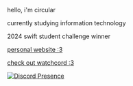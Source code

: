 hello, i'm circular

currently studying information technology

2024 swift student challenge winner

[personal website :3](https://circulars.dev)

[check out watchcord :3](https://watchcord.dev)

[![Discord Presence](https://lanyard.cnrad.dev/api/305243321784336384)](https://discord.com/users/305243321784336384)
